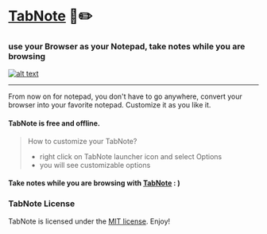 # [TabNote](https://chrome.google.com/webstore/detail/tabnote/geahanokafgmnleflfpekpmnkceehifk?hl=en) 📄✏️

### use your Browser as your Notepad, take notes while you are browsing

[![alt text](https://www.printix.net/wp-content/uploads/2018/05/ChromeWebStore_Badge_v2_496x150.png "TabNote")](https://chrome.google.com/webstore/detail/tabnote/geahanokafgmnleflfpekpmnkceehifk?hl=en)

---

From now on for notepad, you don't have to go anywhere, convert your browser into your favorite notepad. Customize it as you like it.
 
#### TabNote is **free** and **offline**.


> How to customize your TabNote?
> - right click on TabNote launcher icon and select Options
> - you will see customizable options


#### Take notes while you are browsing with [TabNote](https://chrome.google.com/webstore/detail/tabnote/geahanokafgmnleflfpekpmnkceehifk?hl=en) : )

### TabNote License
TabNote is licensed under the [MIT license](https://opensource.org/licenses/MIT). Enjoy!
